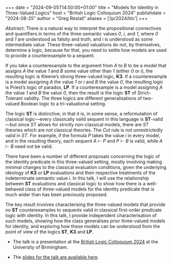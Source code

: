 +++
date = "2024-09-05T14:50:00+01:00"
title = "Models for Identity in Three-Valued Logics"
host = "British Logic Colloquium 2024"
publishdate = "2024-08-25"
author = "Greg Restall"
aliases = [‘/p/2024/blc’]
+++

*Abstract*: 
There is a natural way to interpret the propositional connectives and
quantifiers in terms of the three semantic values _0_, _i_, and _1_, where _0_
and _1_ are understood as falsity and truth, and i is understood as some
intermediate value. These three-valued valuations do not, by themselves,
determine a logic, because for that, you need to settle how models are used to
provide a counterexample to a sequent.  

If you take a counterexample to the argument from _A_ to _B_ to be a model that
assigns _A_ the value _1_ and _B_ some value other than _1_ (either _0_ or
_i_), the resulting logic is Kleene’s strong three-valued logic, **K3**. If a
counterexample is a model assigning _A_ the value _1_ or _i_ and _B_ the value
_0_, the resulting logic is Priest’s logic of paradox, **LP**. If a
counterexample is a model assigning _A_ the value _1_ and _B_ the value _0_,
then the result is the logic **ST** of Strict–Tolerant validity. The three
logics are different generalisations of two-valued Boolean logic to a
tri-valuational setting.

The logic **ST** is distinctive, in that it is, in some sense, a reformulation of
classical logic&mdash;every classically valid sequent in this language is 
**ST**-valid&mdash;but since *ST* allows for strictly non-classical models, there are *ST*
theories which are not classical theories. The _Cut_ rule is not unrestrictedly
valid in *ST*. For example, if the formula *P* takes the value *i* in every model,
and in the resulting theory, each sequent _A_ ⊢ _P_ and _P_ ⊢ _B_ is valid, while _A_
⊢ _B_ need not be valid.  

There have been a number of different proposals
concerning the logic of the identity predicate in this three-valued setting,
mostly involving making minimal changes to the classical evaluation
conditions, given the underlying ideology of **K3** or **LP** evaluations and their
respective treatments of the indeterminate semantic value _i_. In this talk, I
will use the relationship between **ST** evaluations and classical logic to show
how there is a well-behaved class of three-valued models for the identity
predicate that is much wider than has been previously proposed.

The key result involves characterising the three-valued models that provide no **ST** 
counterexamples to sequents valid in classical first-order predicate logic with
identity. In this talk, I provide independent characterisation of such
models, showing how the class generalises prior three-valued models for
identity, and exploring how these models can be understood from the point of
view of the logics **ST**, **K3** and **LP**.

* The talk is a presentation at the [British Logic Colloquium 2024](https://blc24.github.io) at the University of 
Birmingham. 

* The [slides for the talk are available here](/slides/models-for-identity-blc.pdf).


